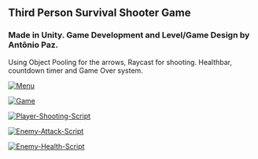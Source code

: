 ## Third Person Survival Shooter Game
### Made in Unity. Game Development and Level/Game Design by Antônio Paz.

Using Object Pooling for the arrows, Raycast for shooting. 
Healthbar, countdown timer and Game Over system.

<a href="https://ibb.co/DVw9mfS"><img src="https://i.ibb.co/znPXCV0/Menu.jpg" alt="Menu" border="0"></a>

<a href="https://ibb.co/4p22BbD"><img src="https://i.ibb.co/3cvvtx8/Game.jpg" alt="Game" border="0"></a>

<a href="https://ibb.co/QnPjQKt"><img src="https://i.ibb.co/nf78mLt/Player-Shooting-Script.jpg" alt="Player-Shooting-Script" border="0"></a>

<a href="https://ibb.co/BPyxp58"><img src="https://i.ibb.co/H2tsSfm/Enemy-Attack-Script.jpg" alt="Enemy-Attack-Script" border="0"></a>

<a href="https://ibb.co/2hvY4Db"><img src="https://i.ibb.co/H4tp8WJ/Enemy-Health-Script.jpg" alt="Enemy-Health-Script" border="0"></a>
